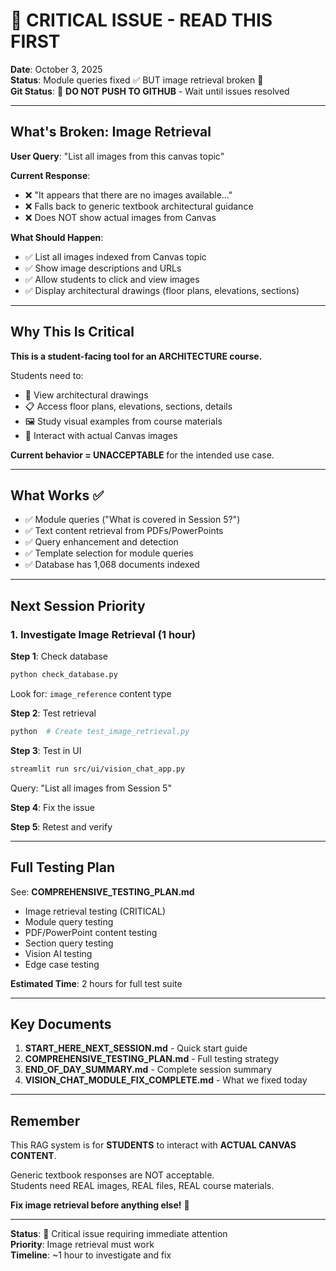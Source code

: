 # 🔴 CRITICAL ISSUE - READ THIS FIRST

**Date**: October 3, 2025  
**Status**: Module queries fixed ✅ BUT image retrieval broken 🔴  
**Git Status**: 🔴 **DO NOT PUSH TO GITHUB** - Wait until issues resolved

---

## What's Broken: Image Retrieval

**User Query**: "List all images from this canvas topic"

**Current Response**: 
- ❌ "It appears that there are no images available..."
- ❌ Falls back to generic textbook architectural guidance
- ❌ Does NOT show actual images from Canvas

**What Should Happen**:
- ✅ List all images indexed from Canvas topic
- ✅ Show image descriptions and URLs
- ✅ Allow students to click and view images
- ✅ Display architectural drawings (floor plans, elevations, sections)

---

## Why This Is Critical

**This is a student-facing tool for an ARCHITECTURE course.**

Students need to:
- 📐 View architectural drawings
- 📋 Access floor plans, elevations, sections, details
- 🖼️ Study visual examples from course materials
- 📸 Interact with actual Canvas images

**Current behavior = UNACCEPTABLE** for the intended use case.

---

## What Works ✅

- ✅ Module queries ("What is covered in Session 5?")
- ✅ Text content retrieval from PDFs/PowerPoints
- ✅ Query enhancement and detection
- ✅ Template selection for module queries
- ✅ Database has 1,068 documents indexed

---

## Next Session Priority

### 1. Investigate Image Retrieval (1 hour)

**Step 1**: Check database
```bash
python check_database.py
```
Look for: `image_reference` content type

**Step 2**: Test retrieval
```bash
python  # Create test_image_retrieval.py
```

**Step 3**: Test in UI
```bash
streamlit run src/ui/vision_chat_app.py
```
Query: "List all images from Session 5"

**Step 4**: Fix the issue

**Step 5**: Retest and verify

---

## Full Testing Plan

See: **COMPREHENSIVE_TESTING_PLAN.md**
- Image retrieval testing (CRITICAL)
- Module query testing
- PDF/PowerPoint content testing  
- Section query testing
- Vision AI testing
- Edge case testing

**Estimated Time**: 2 hours for full test suite

---

## Key Documents

1. **START_HERE_NEXT_SESSION.md** - Quick start guide
2. **COMPREHENSIVE_TESTING_PLAN.md** - Full testing strategy
3. **END_OF_DAY_SUMMARY.md** - Complete session summary
4. **VISION_CHAT_MODULE_FIX_COMPLETE.md** - What we fixed today

---

## Remember

This RAG system is for **STUDENTS** to interact with **ACTUAL CANVAS CONTENT**.

Generic textbook responses are NOT acceptable.  
Students need REAL images, REAL files, REAL course materials.

**Fix image retrieval before anything else!** 🔴

---

**Status**: 🔴 Critical issue requiring immediate attention  
**Priority**: Image retrieval must work  
**Timeline**: ~1 hour to investigate and fix
